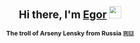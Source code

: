 <h1 align="center">Hi there, I'm <a href="https://t.me/F1kuSS1337" target="_blank">Egor</a> 
<img src="https://github.com/blackcater/blackcater/raw/main/images/Hi.gif" height="32"/></h1>
<h3 align="center">The troll of Arseny Lensky from Russia 🇷🇺</h3>
